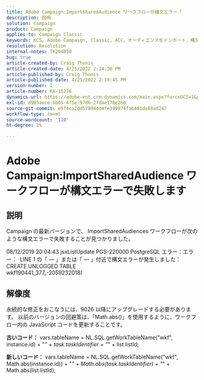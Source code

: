 ```yaml
---
title: Adobe Campaign:ImportSharedAudience ワークフローが構文エラー「
description: 説明
solution: Campaign
product: Campaign
applies-to: Campaign Classic
keywords: KCS, Adobe Campaign, Classic, ACC，オーディエンスをインポート，構文エラー
resolution: Resolution
internal-notes: TK204050
bug: true
article-created-by: Craig Thonis
article-created-date: 4/25/2022 2:14:30 PM
article-published-by: Craig Thonis
article-published-date: 4/25/2022 2:19:45 PM
version-number: 2
article-number: KA-15276
dynamics-url: https://adobe-ent.crm.dynamics.com/main.aspx?forceUCI=1&pagetype=entityrecord&etn=knowledgearticle&id=19d73c03-a2c4-ec11-a7b6-0022480a1ec2
exl-id: d985aece-bb05-4f5e-97d6-2fdae178e260
source-git-commit: e8f4ca2dd578944d4fe399074fab461de88ad247
workflow-type: tm+mt
source-wordcount: '110'
ht-degree: 2%

---
```


# Adobe Campaign:ImportSharedAudience ワークフローが構文エラーで失敗します

## 説明


Campaign の最新バージョンで、 ImportSharedAudiences ワークフローが次のような構文エラーで失敗することが見つかりました。

08/12/2019 20:04:43 jsxListUpdate PGS-220000 PostgreSQL エラー：エラー：  LINE 1 の「 — 」または「 — 」付近で構文エラーが発生しました：CREATE UNLOGGED TABLE wkf190441_377_-2059232018(                                            


## 解像度


永続的な修正をおこなうには、9026 以降にアップグレードする必要があります。 以前のバージョンの回避策は、「Math.abs()」を使用するように、ワークフロー内の JavaScript コードを更新することです。

<b>古いコード：</b>
vars.tableName = NL.SQL.getWorkTableName(&quot;wkf&quot;, instance.id) + &quot;_&quot; + task.taskIdentifier + &quot;_&quot; + list.listId;

<b>新しいコード：</b>
vars.tableName = NL.SQL.getWorkTableName(&quot;wkf&quot;, Math.abs(instance.id)) + &quot;_&quot; + Math.abs(task.taskIdentifier) + &quot;_&quot; + Math.abs(list.listId);

